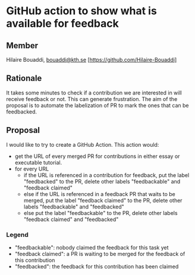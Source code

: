 # GitHub action to show what is available for feedback 

## Member

Hilaire Bouaddi, bouaddi@kth.se [https://github.com/Hilaire-Bouaddi]

## Rationale 

It takes some minutes to check if a contribution we are interested in will receive feedback or not. This can generate frustration.
The aim of the proposal is to automate the labelization of PR to mark the ones that can be feedbacked. 

## Proposal

I would like to try to create a GitHub Action. This action would:
- get the URL of every merged PR for contributions in either essay or executable tutorial. 
- for every URL 
  - if the URL is referenced in a contribution for feedback, put the label "feedbacked" to the PR, delete other labels "feedbackable" and "feedback claimed"
  - else if the URL is referenced in a feedback PR that waits to be merged, put the label "feedback claimed" to the PR, delete other labels "feedbackable" and "feedbacked"
  - else put the label "feedbackable" to the PR, delete other labels "feedback claimed" and "feedbacked"

### Legend 
* "feedbackable": nobody claimed the feedback for this task yet
* "feedback claimed": a PR is waiting to be merged for the feedback of this contribution
* "feedbacked": the feedback for this contribution has been claimed
